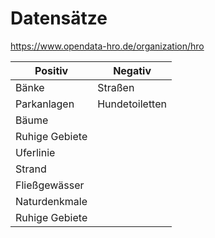 # Datensätze
https://www.opendata-hro.de/organization/hro

Positiv|Negativ
---|---
Bänke| Straßen
Parkanlagen| Hundetoiletten
Bäume|
Ruhige Gebiete|
Uferlinie|
Strand|
Fließgewässer|
Naturdenkmale|
Ruhige Gebiete|

